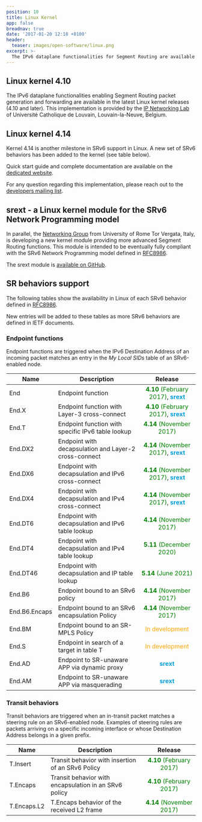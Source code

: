 ```yaml
---
position: 10
title: Linux Kernel
app: false
breadnav: true
date: '2017-01-20 12:18 +0100'
header:
  teaser: images/open-software/linux.png
excerpt: >-
  The IPv6 dataplane functionalities for Segment Routing are available in the Linux Kernel. Find out how to start using SR on any Linux host.
---
```


## Linux kernel 4.10

The IPv6 dataplane functionalities enabling Segment Routing packet generation and forwarding are available in the latest Linux kernel releases (4.10 and later). This implementation is provided by the [IP Networking Lab](https://inl.info.ucl.ac.be) of Université Catholique de Louvain, Louvain-la-Neuve, Belgium.

## Linux kernel 4.14

Kernel 4.14 is another milestone in SRv6 support in Linux. A new set of SRv6 behaviors has been added to the kernel (see table below).

Quick start guide and complete documentation are available on the [dedicated website](http://www.segment-routing.org/).

For any question regarding this implementation, please reach out to the [developers mailing list](https://sympa-2.sipr.ucl.ac.be/sympa/info/sr6-dev).


## srext - a Linux kernel module for the SRv6 Network Programming model

In parallel, the [Networking Group](http://netgroup.uniroma2.it) from University of Rome Tor Vergata, Italy, is developing a new kernel module providing more advanced Segment Routing functions. This module is intended to be eventually fully compliant with the SRv6 Network Programming model defined in [RFC8986](https://datatracker.ietf.org/doc/html/rfc8986).

The srext module is [available on GitHub](https://netgroup.github.io/SRv6-net-prog/).

## SR behaviors support

The following tables show the availability in Linux of each SRv6 behavior defined in [RFC8986](https://datatracker.ietf.org/doc/html/rfc8986).

New entries will be added to these tables as more SRv6 behaviors are defined in IETF documents.

### Endpoint functions

Endpoint functions are triggered when the IPv6 Destination Address of an incoming packet matches an entry in the _My Local SIDs_ table of an SRv6-enabled node.

| Name | Description | Release |
| ---- | ----------- | :-----: |
| End | Endpoint function | <span style="color:green">**4.10** (February 2017)</span>, <span style="color:#049FD9">**srext**</span> |
| End.X | Endpoint function with Layer-3 cross-connect | <span style="color:green">**4.10** (February 2017)</span>, <span style="color:#049FD9">**srext**</span> |
| End.T | Endpoint function with specific IPv6 table lookup | <span style="color:green">**4.14** (November 2017)</span> |
| End.DX2 | Endpoint with decapsulation and Layer-2 cross-connect | <span style="color:green">**4.14** (November 2017)</span>, <span style="color:#049FD9">**srext**</span> |
| End.DX6 | Endpoint with decapsulation and IPv6 cross-connect | <span style="color:green">**4.14** (November 2017)</span>, <span style="color:#049FD9">**srext**</span> |
| End.DX4 | Endpoint with decapsulation and IPv4 cross-connect | <span style="color:green">**4.14** (November 2017)</span>, <span style="color:#049FD9">**srext**</span> |
| End.DT6 | Endpoint with decapsulation and IPv6 table lookup | <span style="color:green">**4.14** (November 2017)</span> |
| End.DT4 | Endpoint with decapsulation and IPv4 table lookup | <span style="color:green">**5.11** (December 2020)</span> |
| End.DT46 | Endpoint with decapsulation and IP table lookup | <span style="color:green">**5.14** (June 2021)</span> |
| End.B6 | Endpoint bound to an SRv6 policy | <span style="color:green">**4.14** (November 2017)</span> |
| End.B6.Encaps | Endpoint bound to an SRv6 encapsulation Policy | <span style="color:green">**4.14** (November 2017)</span> |
| End.BM | Endpoint bound to an SR-MPLS Policy | <span style="color:orange">In development</span> |
| End.S | Endpoint in search of a target in table T | <span style="color:orange">In development</span> |
| End.AD | Endpoint to SR-unaware APP via dynamic proxy | <span style="color:#049FD9">**srext**</span> |
| End.AM | Endpoint to SR-unaware APP via masquerading | <span style="color:#049FD9">**srext**</span> |

### Transit behaviors

Transit behaviors are triggered when an in-transit packet matches a steering
rule on an SRv6-enabled node. Examples of steering rules are packets arriving on
a specific incoming interface or whose Destination Address belongs in a given
prefix.

| Name | Description | Release |
| ---- | ----------- | :-----: |
| T.Insert | Transit behavior with insertion of an SRv6 Policy | <span style="color:green">**4.10** (February 2017)</span> |
| T.Encaps | Transit behavior with encapsulation in an SRv6 policy | <span style="color:green">**4.10** (February 2017)</span> |
| T.Encaps.L2 | T.Encaps behavior of the received L2 frame | <span style="color:green">**4.14** (November 2017)</span> |
